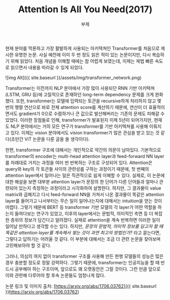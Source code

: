 ﻿---
layout: post
title:  "Attention Is All You Need(2017)"
subtitle:   "부제"
categories: AI
tags: papers
comments: true

---

현재 분야를 막론하고 가장 활발하게 사용되는 아키텍쳐인 Transformer를 처음으로 제시한 유명한 논문. 사실 예전에 이미 두 번 정도 읽은 적이 있는 논문이지만, 다시 복습하기 위해 읽었다. 처음 개념을 이해할 때에는 참 어렵게 보였는데, 이제는 제법 빠른 속도로 읽으면서 내용을 따라갈 수 있게 되었다.

![img Alt]({{ site.baseurl }}/assets/img/transformer_network.png)

Transformer는 이전까지 NLP 분야에서 가장 많이 사용되던 RNN 기반 아키텍쳐(LSTM, GRU 등)에 고질적으로 존재하던 long-term dependency 문제를 크게 완화했다. 또한, transformer는 모델에 입력되는 토큰을 recursive하게 처리하지 않고 몇 번의 행렬 연산으로 바로 전체 attention score를 계산하기 때문에, 연산이 더 효율적이면서도 gradient가 0으로 수렴하거나 큰 값으로 발산해버리는 기존의 문제도 피해갈 수 있었다. 이러한 장점들로 인해, transformer가 발표된지 이제 5년이 되어가지만, 현재도 NLP 분야에서는 거의 모든 연구가 transformer를 기반 아키텍쳐를 사용해 이뤄지고 있다. 이제는 vision 분야에서도 vision transformer가 많은 관심을 받고 있는 것 같다(조만간 ViT 논문을 다룬 글을 쓸 생각이다).

한편, transformer 구조에 대해서는 개인적으로 약간의 의문이 남아있다. 기본적으로 transformer의 encoder는 multi-head attention layer과 feed-forward NN layer를 차례대로 거치는 과정을 여러 번 반복하는 구조로 구성되어 있다. Attention은 query와 key의 각 토큰들 사이의 관련성를 구하는 과정이기 때문에, 첫 번째의 attention layer에서 일어나는 일은 직관적으로 쉽게 이해할 수 있다. 실제로, 이 논문에 대한 해설을 보면 대부분 attention layer가 문장의 한 단어가 다른 단어들과 얼마나 관련되어 있는지 측정하는 과정이라고 시각화하여 설명한다. 하지만, 그 결과물이 value matrix와 곱해지고 다시 feed-forward NN을 거쳐서 나온 결과물이 똑같은 attention layer를 들어가고 나서부터는 무슨 일이 일어나는지에 대해서는 intuition을 얻는 것이 어렵다. 그렇기 때문에 BERT 등 transformer 기반 모델의 각 layer가 어떤 역할을 하는지 들여다보는 연구가 있었고, 이후의 layer에서는 문법적, 의미적인 측면 등 더 복잡한 층위의 정보가 담긴다고 알려졌다. 실제로 attention을 계속 반복하면 이러한 일이 일어날  만하다고 생각할 수는 있다. 하지만, *문장의 문법적, 의미적 정보를 담고자 할 때 똑같은 attention layer를 계속해서 쌓는 것이 과연 최고의 방법인가?* 라고 묻는다면, 그렇다고 답하기는 어려울 것 같다. 이 부분에 대해서는 조금 더 관련 논문을 찾아보며 고민해보아야 할 것 같다.

그러나, 의심의 여지 없이 transformer 구조를 사용해 만든 현행 모델들의 성능은 많은 경우 충분할 정도로 정말 강력하다. 그렇기 때문에, transformer는 인공지능을 할 때 반드시 공부해야 하는 구조이며, 앞으로도 꽤 오랫동안은 그럴 것이다. 그런 만큼 앞으로 이와 관련해 다루어야 할 후속 논문들도 엄청나게 많다.

논문 링크 및 이미지 출처: [https://arxiv.org/abs/1706.03762]({{ site.baseurl }}https://arxiv.org/abs/1706.03762)
